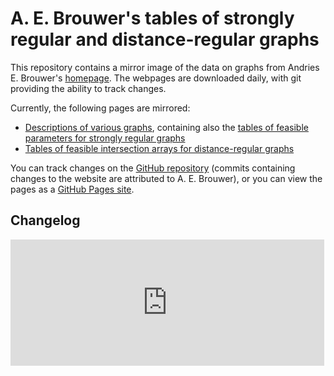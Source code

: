 # A. E. Brouwer's tables of strongly regular and distance-regular graphs

This repository contains a mirror image of the data on graphs from Andries E. Brouwer's [homepage](http://www.win.tue.nl/~aeb/). The webpages are downloaded daily, with git providing the ability to track changes.

Currently, the following pages are mirrored:
* [Descriptions of various graphs](graphs/), containing also the [tables of feasible parameters for strongly regular graphs](graphs/srg/srgtab.html)
* [Tables of feasible intersection arrays for distance-regular graphs](drg/drgtables.html)

You can track changes on the [GitHub repository](https://github.com/jaanos/brouwer/) (commits containing changes to the website are attributed to A. E. Brouwer), or you can view the pages as a [GitHub Pages site](https://jaanos.github.io/brouwer/).

## Changelog

<iframe src="https://jaanos.github.io/github-latest-commits-widget/?username=jaanos&repo=brouwer&author=aebr&limit=3" allowtransparency="true" frameborder="0" scrolling="no" width="502px" height="202px"></iframe>
